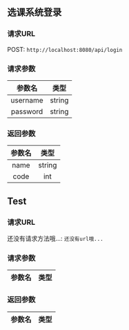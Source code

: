 ## 选课系统登录
### 请求URL
POST:  `http://localhost:8080/api/login`
### 请求参数
|参数名|类型|
| :-: | :-: |
|username|string|
|password|string|
### 返回参数 
|参数名|类型|
| :-: | :-: |
|name|string|
|code|int|
## Test
### 请求URL
还没有请求方法哦...:  `还没有url哦...`
### 请求参数
|参数名|类型|
| :-: | :-: |
### 返回参数 
|参数名|类型|
| :-: | :-: |
